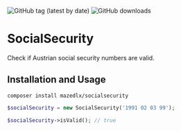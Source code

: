 ![GitHub tag (latest by date)](https://img.shields.io/github/v/tag/mazedlx/socialsecurity)
![GitHub downloads](https://img.shields.io/packagist/dt/mazedlx/socialsecurity)

# SocialSecurity

Check if Austrian social security numbers are valid.

## Installation and Usage

```composer install mazedlx/socialsecurity```

```php
$socialSecurity = new SocialSecurity('1991 02 03 99');

$socialSecurity->isValid(); // true
```
